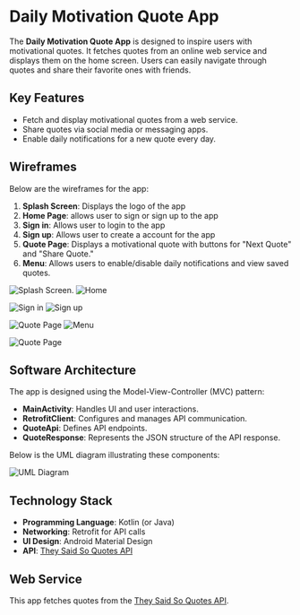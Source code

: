 # Daily Motivation Quote App

The **Daily Motivation Quote App** is designed to inspire users with motivational quotes. It fetches quotes from an online web service and displays them on the home screen. Users can easily navigate through quotes and share their favorite ones with friends.

## Key Features
- Fetch and display motivational quotes from a web service.
- Share quotes via social media or messaging apps.
- Enable daily notifications for a new quote every day.

## Wireframes
Below are the wireframes for the app:

1. **Splash Screen**: Displays the logo of the app
2. **Home Page**: allows user to sign or sign up to the app
3. **Sign in**: Allows user to login to the app
4. **Sign up**: Allows user to create a account for the app
5. **Quote Page**: Displays a motivational quote with buttons for "Next Quote" and "Share Quote."
6. **Menu**: Allows users to enable/disable daily notifications and view saved quotes.

                                             
![Splash Screen](https://github.com/Priyanka0931/Dailymotiveapp/blob/main/splash%20screen.png?raw=true).   ![Home](https://github.com/Priyanka0931/Dailymotiveapp/blob/main/home.png?raw=true)

![Sign in](https://github.com/Priyanka0931/Dailymotiveapp/blob/main/sign%20in.png?raw=true)     ![Sign up](https://github.com/Priyanka0931/Dailymotiveapp/blob/main/sign%20up.png?raw=true)

![Quote Page](https://github.com/Priyanka0931/Dailymotiveapp/blob/main/quote%20page.png?raw=true)     ![Menu](https://github.com/user-attachments/assets/fe835b9b-5b42-4efe-95bd-5efed2b90498)



  ![Quote Page](https://github.com/Priyanka0931/Dailymotiveapp/blob/main/saved%20quotes.png?raw=true)  


## Software Architecture
The app is designed using the Model-View-Controller (MVC) pattern:

- **MainActivity**: Handles UI and user interactions.
- **RetrofitClient**: Configures and manages API communication.
- **QuoteApi**: Defines API endpoints.
- **QuoteResponse**: Represents the JSON structure of the API response.

Below is the UML diagram illustrating these components:

![UML Diagram](path/to/uml_diagram.png)

## Technology Stack
- **Programming Language**: Kotlin (or Java)
- **Networking**: Retrofit for API calls
- **UI Design**: Android Material Design
- **API**: [They Said So Quotes API](https://theysaidso.com/)

## Web Service
This app fetches quotes from the [They Said So Quotes API](https://theysaidso.com/).
